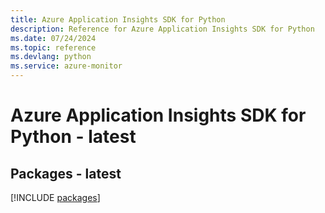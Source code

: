```yaml
---
title: Azure Application Insights SDK for Python
description: Reference for Azure Application Insights SDK for Python
ms.date: 07/24/2024
ms.topic: reference
ms.devlang: python
ms.service: azure-monitor
---
```

# Azure Application Insights SDK for Python - latest
## Packages - latest
[!INCLUDE [packages](application-insights-index.md)]